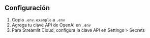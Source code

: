 ## Configuración

1. Copia `.env.example` a `.env`
2. Agrega tu clave API de OpenAI en `.env`
3. Para Streamlit Cloud, configura la clave API en Settings > Secrets
